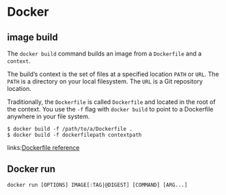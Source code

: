 # Docker

## image build

The `docker build` command builds an image from a `Dockerfile` and a `context`.  

The build’s context is the set of files at a specified location `PATH` or `URL`. The `PATH` is a directory on your local filesystem. The `URL` is a Git repository location.

Traditionally, the `Dockerfile` is called `Dockerfile` and located in the root of the context. You use the `-f` flag with `docker build` to point to a Dockerfile anywhere in your file system.

```
$ docker build -f /path/to/a/Dockerfile .  
$ docker build -f dockerfilepath contextpath
```

links:[Dockerfile reference](https://docs.docker.com/engine/reference/builder/)

## Docker run

```
docker run [OPTIONS] IMAGE[:TAG|@DIGEST] [COMMAND] [ARG...]
```